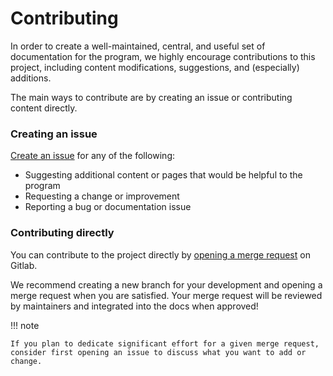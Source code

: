 # Contributing

In order to create a well-maintained, central, and useful set of documentation for the program, we highly encourage contributions to this project, including content modifications, suggestions, and (especially) additions. 

The main ways to contribute are by creating an issue or contributing content directly.

### Creating an issue

[Create an issue](https://gitlab.jatic.net/jatic/internal-docs/-/issues) for any of the following:

- Suggesting additional content or pages that would be helpful to the program
- Requesting a change or improvement 
- Reporting a bug or documentation issue 

### Contributing directly

You can contribute to the project directly by [opening a merge request](https://gitlab.jatic.net/jatic/internal-docs/-/merge_requests) on Gitlab. 

We recommend creating a new branch for your development and opening a merge request when you are satisfied. Your merge request will be reviewed by maintainers and integrated into the docs when approved!

!!! note

    If you plan to dedicate significant effort for a given merge request, consider first opening an issue to discuss what you want to add or change.
